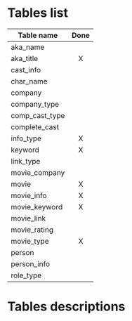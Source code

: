 # Tables list

| Table name     | Done |
| -------------- |:----:|
| aka_name       |      |
| aka_title      | X    |
| cast_info      |      |
| char_name      |      |
| company        |      |
| company_type   |      |
| comp_cast_type |      |
| complete_cast  |      |
| info_type      | X    |
| keyword        | X    |
| link_type      |      |
| movie_company  |      |
| movie          | X    |
| movie_info     | X    |
| movie_keyword  | X    |
| movie_link     |      |
| movie_rating   |      |
| movie_type     | X    |
| person         |      |
| person_info    |      |
| role_type      |      |

# Tables descriptions
